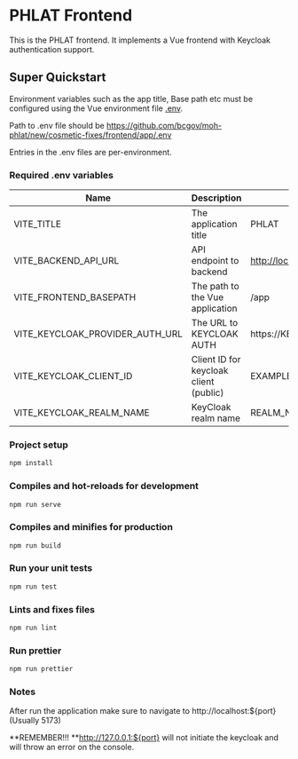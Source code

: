 # PHLAT Frontend

This is the PHLAT frontend. It implements a Vue frontend with Keycloak authentication support.

## Super Quickstart

Environment variables such as the app title, Base path etc must be configured using the Vue environment file [.env](.env).

Path to .env file should be https://github.com/bcgov/moh-phlat/new/cosmetic-fixes/frontend/app/.env

Entries in the .env files are per-environment.

### Required .env variables

| Name                      | Description                       | Example                     |
| ------------------------- | --------------------------------- | --------------------------- |
| VITE_TITLE             | The application title             | PHLAT |
| VITE_BACKEND_API_URL           | API endpoint to backend | [http://localhost:8088/](http://localhost:8088/)    |
| VITE_FRONTEND_BASEPATH | The path to the Vue application   | /app                        |
| VITE_KEYCLOAK_PROVIDER_AUTH_URL | The URL to KEYCLOAK AUTH   | https://KEYCLOAKURL/auth/ |
| VITE_KEYCLOAK_CLIENT_ID | Client ID for keycloak client (public)   | EXAMPLE |
| VITE_KEYCLOAK_REALM_NAME | KeyCloak realm name   | REALM_NAME |

### Project setup

```sh
npm install
```

### Compiles and hot-reloads for development

```sh
npm run serve
```

### Compiles and minifies for production

```sh
npm run build
```

### Run your unit tests

```sh
npm run test
```

### Lints and fixes files

```sh
npm run lint
```

### Run prettier

```sh
npm run prettier
```

### Notes

After run the application make sure to navigate to http://localhost:${port} (Usually 5173) 

**REMEMBER!!! **http://127.0.0.1:${port} will not initiate the keycloak and will throw an error on the console.
